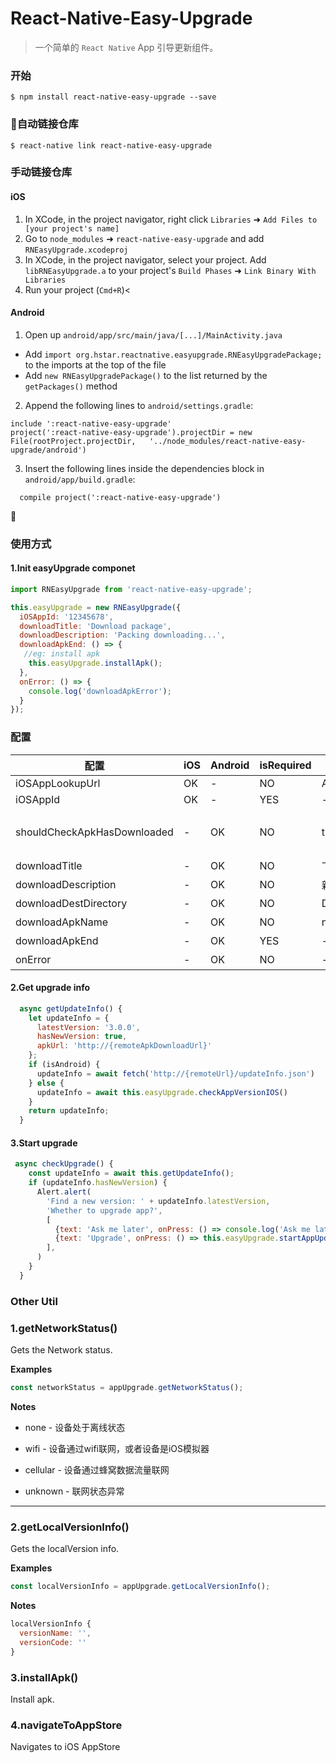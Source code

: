 #  React-Native-Easy-Upgrade

> 一个简单的 `React Native` App 引导更新组件。

### 开始

`$ npm install react-native-easy-upgrade --save`

### 自动链接仓库

`$ react-native link react-native-easy-upgrade`

### 手动链接仓库
#### iOS

1. In XCode, in the project navigator, right click `Libraries` ➜ `Add Files to [your project's name]`
2. Go to `node_modules` ➜ `react-native-easy-upgrade` and add `RNEasyUpgrade.xcodeproj`
3. In XCode, in the project navigator, select your project. Add `libRNEasyUpgrade.a` to your project's `Build Phases` ➜ `Link Binary With Libraries`
4. Run your project (`Cmd+R`)<

#### Android

1. Open up `android/app/src/main/java/[...]/MainActivity.java`
- Add `import org.hstar.reactnative.easyupgrade.RNEasyUpgradePackage;` to the imports at the top of the file
- Add `new RNEasyUpgradePackage()` to the list returned by the `getPackages()` method

2. Append the following lines to `android/settings.gradle`:
```
include ':react-native-easy-upgrade'
project(':react-native-easy-upgrade').projectDir = new File(rootProject.projectDir,   '../node_modules/react-native-easy-upgrade/android')
```

3. Insert the following lines inside the dependencies block in `android/app/build.gradle`:
```
  compile project(':react-native-easy-upgrade')
```

### 使用方式

#### 1.Init easyUpgrade componet

```javascript
import RNEasyUpgrade from 'react-native-easy-upgrade';

this.easyUpgrade = new RNEasyUpgrade({
  iOSAppId: '12345678',
  downloadTitle: 'Download package',
  downloadDescription: 'Packing downloading...',
  downloadApkEnd: () => {
   //eg: install apk
    this.easyUpgrade.installApk();
  },
  onError: () => {
    console.log('downloadApkError');
  }
});

```
### 配置

配置 | iOS  | Android | isRequired | default | 详情
------ | ---- | ------- | --- | --- |----
iOSAppLookupUrl | OK | - | NO| AppStore Url| iOSAppLookupUrl
iOSAppId | OK | - | YES | - |iOSAppId
shouldCheckApkHasDownloaded | - | OK | NO | true |下载之前是否进行check，防止重复下载
downloadTitle | - | OK | NO | 下载更新包 |任务栏下载标题
downloadDescription | - | OK | NO | 新版本更新包下载中 | 任务栏下载描述
downloadDestDirectory | - | OK | NO | DocumentDirectoryPath| 下载Apk文件目录
downloadApkName | - | OK | NO | newVersion.apk | 下载Apk文件名称
downloadApkEnd | - | OK | YES | - | 下载完成回调
onError | - | OK | NO | - | 下载出错回调

#### 2.Get upgrade info

```javascript
  async getUpdateInfo() {
    let updateInfo = {
      latestVersion: '3.0.0',
      hasNewVersion: true,
      apkUrl: 'http://{remoteApkDownloadUrl}'
    };
    if (isAndroid) {
      updateInfo = await fetch('http://{remoteUrl}/updateInfo.json')
    } else {
      updateInfo = await this.easyUpgrade.checkAppVersionIOS()
    }
    return updateInfo;
  }
```
#### 3.Start upgrade

```javascript
 async checkUpgrade() {
    const updateInfo = await this.getUpdateInfo();
    if (updateInfo.hasNewVersion) {
      Alert.alert(
        'Find a new version: ' + updateInfo.latestVersion,
        'Whether to upgrade app?',
        [
          {text: 'Ask me later', onPress: () => console.log('Ask me later pressed')},
          {text: 'Upgrade', onPress: () => this.easyUpgrade.startAppUpdate(updateInfo.apkUrl)},
        ],
      )
    }
  }
```

### Other Util

### 1.getNetworkStatus()

Gets the Network status.

**Examples**

```js
const networkStatus = appUpgrade.getNetworkStatus();

```
**Notes**

- none - 设备处于离线状态

- wifi - 设备通过wifi联网，或者设备是iOS模拟器
- cellular - 设备通过蜂窝数据流量联网
- unknown - 联网状态异常

---
### 2.getLocalVersionInfo()

Gets the localVersion info.

**Examples**
```js
const localVersionInfo = appUpgrade.getLocalVersionInfo();

```
**Notes**
```js
localVersionInfo {
  versionName: '',
  versionCode: ''
}
```
### 3.installApk()
Install apk.

### 4.navigateToAppStore
Navigates to iOS AppStore


